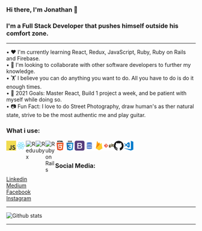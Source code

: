 ### Hi there, I'm Jonathan 👋

### I'm a Full Stack Developer that pushes himself outside his comfort zone.

-------------------------------------------------------------------------
• ❤️ I'm currently learning React, Redux, JavaScript, Ruby, Ruby on Rails and Firebase.
<br/>
• 🤡 I'm looking to collaborate with other software developers to further my knowledge.
<br/>
• 🏋 I believe you can do anything you want to do. All you have to do is do it enough times.
<br/>
• 👾 2021 Goals: Master React, Build 1 project a week, and be patient with myself while doing so.
<br/>
• 📷 Fun Fact: I love to do Street Photography, draw human's as ther natural state, strive to be the most authentic me and play guitar.
<br/>








### What i use:


<img align="left" alt="JavaScript" width="26px" src="https://raw.githubusercontent.com/github/explore/80688e429a7d4ef2fca1e82350fe8e3517d3494d/topics/javascript/javascript.png" />

<img align="left" alt="React" width="26px" src="https://raw.githubusercontent.com/github/explore/80688e429a7d4ef2fca1e82350fe8e3517d3494d/topics/react/react.png" />
<img align="left" alt="Redux" width="26px" src="https://upload.wikimedia.org/wikipedia/commons/4/49/Redux.png" />

<img align="left" alt="Ruby" width="26px" src="https://upload.wikimedia.org/wikipedia/commons/f/f1/Ruby_logo.png" />

<img align="left" alt="Ruby on Rails" width="26px" src="https://upload.wikimedia.org/wikipedia/commons/1/16/Ruby_on_Rails-logo.png" />

<img align="left" alt="HTML5" width="26px" src="https://raw.githubusercontent.com/github/explore/80688e429a7d4ef2fca1e82350fe8e3517d3494d/topics/html/html.png" />

<img align="left" alt="CSS3" width="26px" src="https://raw.githubusercontent.com/github/explore/80688e429a7d4ef2fca1e82350fe8e3517d3494d/topics/css/css.png" />
<img align="left" alt="bootstap" width="26px" src="https://raw.githubusercontent.com/github/explore/80688e429a7d4ef2fca1e82350fe8e3517d3494d/topics/bootstrap/bootstrap.png" />
<img align="left" alt="SQL" width="26px" src="https://raw.githubusercontent.com/github/explore/80688e429a7d4ef2fca1e82350fe8e3517d3494d/topics/sql/sql.png" />
<img align="left" alt="firebase" width="26px" src="https://raw.githubusercontent.com/github/explore/80688e429a7d4ef2fca1e82350fe8e3517d3494d/topics/firebase/firebase.png" />
<img align="left" alt="Git" width="26px" src="https://raw.githubusercontent.com/github/explore/80688e429a7d4ef2fca1e82350fe8e3517d3494d/topics/git/git.png" />
<img align="left" alt="GitHub" width="26px" src="https://raw.githubusercontent.com/github/explore/78df643247d429f6cc873026c0622819ad797942/topics/github/github.png" />
<img align="left" alt="Visual Studio Code" width="26px" src="https://raw.githubusercontent.com/github/explore/80688e429a7d4ef2fca1e82350fe8e3517d3494d/topics/visual-studio-code/visual-studio-code.png" />
<br />
<br />









### Social Media:

<a href="https://www.linkedin.com/mwlite/in/jonathan-bleibdrey-4032171b9">Linkedin</a>
<br/>
<a href="https://jonbleibdrey.medium.com/">Medium</a>
<br/>
<a href="https://www.facebook.com/jbleibdrey/">Facebook</a>
<br/>
<a href="http://www.instagram.com/johnnyb.exploration/">Instagram</a>

---------------------------------------------------------------
![Github stats](https://github-readme-stats.vercel.app/api?username=jonbleibdrey)

---------------------------------------------------------------

